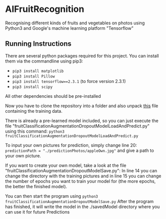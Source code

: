# AIFruitRecognition
Recognising different kinds of fruits and vegetables on photos using Python3 and Google's machine learning platform "Tensorflow"

## Running Instructions
 There are several python packages required for this project.
 You can install them via the commandline using pip3:
- ```pip3 install matplotlib```
- ```pip3 install Pillow```
- ```pip3 install tensorflow==2.3.1``` (to force version 2.3.1)
- ```pip3 install scipy```

All other dependencies should be pre-installed

Now you have to clone the repository into a folder and also unpack [this](https://drive.google.com/file/d/1NjBw3OjpYbcKbrk9fxnqXcKJwJHDdFql/view?usp=sharing) file containing the training data.

 There is already a pre-learned model included, so you can just execute the file "fruitClassificationAugmentationDropoutModelLoadAndPredict.py" using this command:
```python3 fruitClassificationAugmentationDropoutModelLoadAndPredict.py```

To input your own pictures for prediction, simply change line 20: ```predictionPath = "./predictionPhotos/appleOwn.jpg"``` and give a path to your own picture.


If you want to create your own model, take a look at the file "fruitClassificationAugmentationDropoutModelSave.py": 
In line 14 you can change the directory with the training pictures and
in line 15 you can change the number of epochs you want to train your model for (the more epochs, the better the finished model).

You can then start the program using ```python3 fruitClassificationAugmentationDropoutModelSave.py```
After the program has finished, it will write the model in the ./savedModel directory where you can use it for future Predictions
